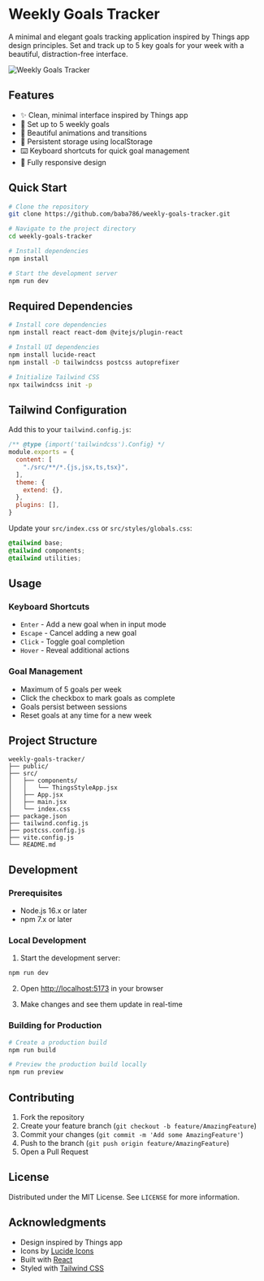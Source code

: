 # Weekly Goals Tracker

A minimal and elegant goals tracking application inspired by Things app design principles. Set and track up to 5 key goals for your week with a beautiful, distraction-free interface.

![Weekly Goals Tracker](public/preview.png)

## Features

- ✨ Clean, minimal interface inspired by Things app
- 🎯 Set up to 5 weekly goals
- 🌟 Beautiful animations and transitions
- 💾 Persistent storage using localStorage
- ⌨️ Keyboard shortcuts for quick goal management
- 📱 Fully responsive design

## Quick Start

```bash
# Clone the repository
git clone https://github.com/baba786/weekly-goals-tracker.git

# Navigate to the project directory
cd weekly-goals-tracker

# Install dependencies
npm install

# Start the development server
npm run dev
```

## Required Dependencies

```bash
# Install core dependencies
npm install react react-dom @vitejs/plugin-react

# Install UI dependencies
npm install lucide-react
npm install -D tailwindcss postcss autoprefixer

# Initialize Tailwind CSS
npx tailwindcss init -p
```

## Tailwind Configuration

Add this to your `tailwind.config.js`:

```javascript
/** @type {import('tailwindcss').Config} */
module.exports = {
  content: [
    "./src/**/*.{js,jsx,ts,tsx}",
  ],
  theme: {
    extend: {},
  },
  plugins: [],
}
```

Update your `src/index.css` or `src/styles/globals.css`:

```css
@tailwind base;
@tailwind components;
@tailwind utilities;
```

## Usage

### Keyboard Shortcuts
- `Enter` - Add a new goal when in input mode
- `Escape` - Cancel adding a new goal
- `Click` - Toggle goal completion
- `Hover` - Reveal additional actions

### Goal Management
- Maximum of 5 goals per week
- Click the checkbox to mark goals as complete
- Goals persist between sessions
- Reset goals at any time for a new week

## Project Structure

```
weekly-goals-tracker/
├── public/
├── src/
│   ├── components/
│   │   └── ThingsStyleApp.jsx
│   ├── App.jsx
│   ├── main.jsx
│   └── index.css
├── package.json
├── tailwind.config.js
├── postcss.config.js
├── vite.config.js
└── README.md
```

## Development

### Prerequisites
- Node.js 16.x or later
- npm 7.x or later

### Local Development

1. Start the development server:
```bash
npm run dev
```

2. Open [http://localhost:5173](http://localhost:5173) in your browser

3. Make changes and see them update in real-time

### Building for Production

```bash
# Create a production build
npm run build

# Preview the production build locally
npm run preview
```

## Contributing

1. Fork the repository
2. Create your feature branch (`git checkout -b feature/AmazingFeature`)
3. Commit your changes (`git commit -m 'Add some AmazingFeature'`)
4. Push to the branch (`git push origin feature/AmazingFeature`)
5. Open a Pull Request

## License

Distributed under the MIT License. See `LICENSE` for more information.

## Acknowledgments

- Design inspired by Things app
- Icons by [Lucide Icons](https://lucide.dev/)
- Built with [React](https://reactjs.org/)
- Styled with [Tailwind CSS](https://tailwindcss.com/)